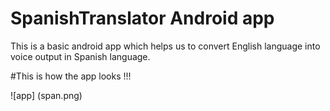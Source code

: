 # SpanishTranslator Android app
This is a basic android app which helps us to convert English language into voice output in Spanish language.

#This is how the app looks !!!

![app] (span.png)
 
